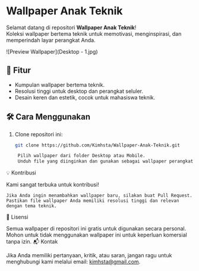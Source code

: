 # Wallpaper Anak Teknik

Selamat datang di repositori **Wallpaper Anak Teknik**!  
Koleksi wallpaper bertema teknik untuk memotivasi, menginspirasi, dan memperindah layar perangkat Anda.

![Preview Wallpaper](Desktop - 1.jpg)

## 🔧 Fitur
- Kumpulan wallpaper bertema teknik.
- Resolusi tinggi untuk desktop dan perangkat seluler.
- Desain keren dan estetik, cocok untuk mahasiswa teknik.

## 🛠️ Cara Menggunakan
1. Clone repositori ini:  
   ```bash
   git clone https://github.com/Kimhsta/Wallpaper-Anak-Teknik.git

    Pilih wallpaper dari folder Desktop atau Mobile.
    Unduh file yang diinginkan dan gunakan sebagai wallpaper perangkat Anda.

💡 Kontribusi

Kami sangat terbuka untuk kontribusi!

    Jika Anda ingin menambahkan wallpaper baru, silakan buat Pull Request.
    Pastikan file wallpaper Anda memiliki resolusi tinggi dan relevan dengan tema teknik.

📝 Lisensi

Semua wallpaper di repositori ini gratis untuk digunakan secara personal. Mohon untuk tidak menggunakan wallpaper ini untuk keperluan komersial tanpa izin.
📬 Kontak

Jika Anda memiliki pertanyaan, kritik, atau saran, jangan ragu untuk menghubungi kami melalui email: kimhsta@gmail.com.
